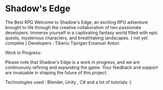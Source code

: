 # Shadow's Edge
The Best RPG
Welcome to Shadow's Edge, an exciting RPG adventure brought to life through the creative collaboration of two passionate developers. Immerse yourself in a captivating fantasy world filled with epic quests, mysterious characters, and breathtaking landscapes. ( not yet complete ) 
Developers : Tiberiu Tiprigan
             Emanuel Anton

Work in Progress:

Please note that Shadow's Edge is a work in progress, and we are continuously refining and expanding the game. Your feedback and support are invaluable in shaping the future of this project.

Technologies used : Blender, Unity , C# and a lot of tutorials :)
